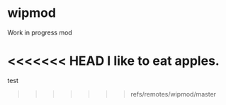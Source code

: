 # wipmod
Work in progress mod

<<<<<<< HEAD
I like to eat apples.
=======
test
>>>>>>> refs/remotes/wipmod/master
